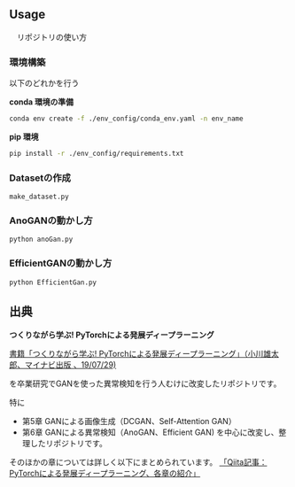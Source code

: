 ## Usage
　リポジトリの使い方

### 環境構築
以下のどれかを行う

**conda 環境の準備**

```bash
conda env create -f ./env_config/conda_env.yaml -n env_name
```

**pip 環境**

```bash
pip install -r ./env_config/requirements.txt
```

### Datasetの作成

```
make_dataset.py
```

### AnoGANの動かし方

```
python anoGan.py
```

### EfficientGANの動かし方

```
python EfficientGan.py
```



## 出典

**つくりながら学ぶ! PyTorchによる発展ディープラーニング**

[書籍「つくりながら学ぶ! PyTorchによる発展ディープラーニング」（小川雄太郎、マイナビ出版 、19/07/29) ](https://www.amazon.co.jp/dp/4839970254/)

を卒業研究でGANを使った異常検知を行う人むけに改変したリポジトリです。

特に
- 第5章 GANによる画像生成（DCGAN、Self-Attention GAN）
- 第6章 GANによる異常検知（AnoGAN、Efficient GAN)
を中心に改変し、整理したリポジトリです。

そのほかの章については詳しく以下にまとめられています。
[「Qiita記事：PyTorchによる発展ディープラーニング、各章の紹介」](https://qiita.com/sugulu/items/07253d12b1fc72e16aba)